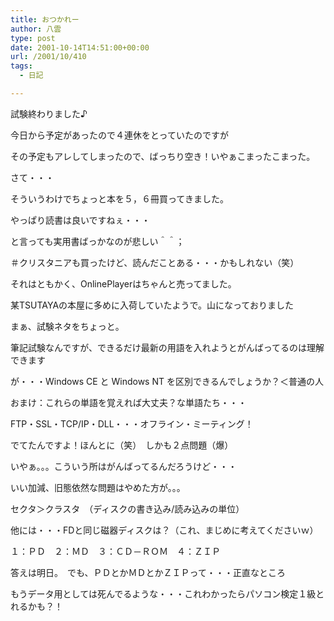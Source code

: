 ```yaml
---
title: おつかれー
author: 八雲
type: post
date: 2001-10-14T14:51:00+00:00
url: /2001/10/410
tags:
  - 日記

---
```

試験終わりました♪

今日から予定があったので４連休をとっていたのですが
  
その予定もアレしてしまったので、ばっちり空き！いやぁこまったこまった。

さて・・・
  
そういうわけでちょっと本を５，６冊買ってきました。
  
やっぱり読書は良いですねぇ・・・
  
と言っても実用書ばっかなのが悲しい＾＾；　
  
＃クリスタニアも買ったけど、読んだことある・・・かもしれない（笑）
  
それはともかく、OnlinePlayerはちゃんと売ってました。
  
某TSUTAYAの本屋に多めに入荷していたようで。山になっておりました
  
まぁ、試験ネタをちょっと。
  
筆記試験なんですが、できるだけ最新の用語を入れようとがんばってるのは理解できます
  
が・・・Windows CE と Windows NT を区別できるんでしょうか？＜普通の人

おまけ：これらの単語を覚えれば大丈夫？な単語たち・・・
  
FTP・SSL・TCP/IP・DLL・・・オフライン・ミーティング！
  
でてたんですよ！ほんとに（笑）　しかも２点問題（爆）
  
いやぁ。。。こういう所はがんばってるんだろうけど・・・
  
いい加減、旧態依然な問題はやめた方が。。。
  
セクタ＞クラスタ　（ディスクの書き込み/読み込みの単位）

他には・・・FDと同じ磁器ディスクは？（これ、まじめに考えてくださいｗ）
  
１：ＰＤ　２：ＭＤ　３：ＣＤ－ＲＯＭ　４：ＺＩＰ

答えは明日。　でも、ＰＤとかＭＤとかＺＩＰって・・・正直なところ
  
もうデータ用としては死んでるような・・・これわかったらパソコン検定１級とれるかも？！
